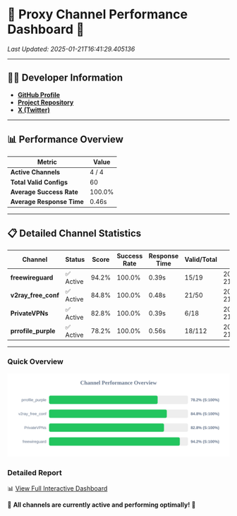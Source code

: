 # 🌟 Proxy Channel Performance Dashboard 🌟

_Last Updated: 2025-01-21T16:41:29.405136_

---

## 👩‍💻 Developer Information

- **[GitHub Profile](https://github.com/4n0nymou3)**  
- **[Project Repository](https://github.com/4n0nymou3/multi-proxy-config-fetcher)**  
- **[X (Twitter)](https://x.com/4n0nymou3)**  

---

## 📊 Performance Overview

| Metric                | Value       |
|-----------------------|-------------|
| **Active Channels**   | 4 / 4       |
| **Total Valid Configs** | 60          |
| **Average Success Rate** | 100.0%      |
| **Average Response Time** | 0.46s       |

---

## 📋 Detailed Channel Statistics

| Channel          | Status     | Score  | Success Rate | Response Time | Valid/Total | Last Success               |
|------------------|------------|--------|--------------|---------------|-------------|----------------------------|
| **freewireguard**  | ✅ Active  | 94.2%  | 100.0% | 0.39s         | 15/19       | 2025-01-21T16:41:29.403281 |
| **v2ray_free_conf**  | ✅ Active  | 84.8%  | 100.0% | 0.48s         | 21/50       | 2025-01-21T16:41:28.560017 |
| **PrivateVPNs**  | ✅ Active  | 82.8%  | 100.0% | 0.39s         | 6/18       | 2025-01-21T16:41:28.984670 |
| **prrofile_purple**  | ✅ Active  | 78.2%  | 100.0% | 0.56s         | 18/112       | 2025-01-21T16:41:28.039606 |

---

### Quick Overview
<div align="center">
  <a href="https://raw.githubusercontent.com/nullluser/NullRepo/refs/heads/main/assets/channel_stats_chart.svg">
    <img src="https://raw.githubusercontent.com/nullluser/NullRepo/refs/heads/main/assets/channel_stats_chart.svg" alt="Source Performance Statistics" width="800">
  </a>
</div>

### Detailed Report
📊 [View Full Interactive Dashboard](https://htmlpreview.github.io/?https://github.com/nullluser/NullRepo/blob/main/assets/performance_report.html)

🎉 **All channels are currently active and performing optimally!** 🎉

